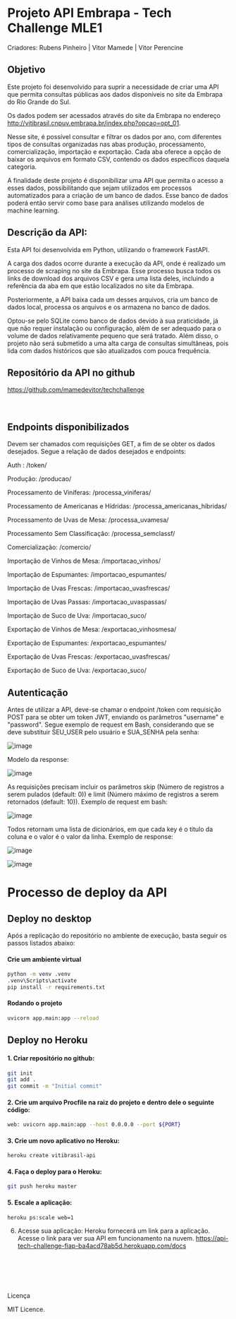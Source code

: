 # Projeto API Embrapa - Tech Challenge MLE1

Criadores: Rubens Pinheiro | Vitor Mamede | Vitor Perencine

## Objetivo

Este projeto foi desenvolvido para suprir a necessidade de criar uma API que permita consultas públicas aos dados disponíveis no site da Embrapa do Rio Grande do Sul.

Os dados podem ser acessados através do site da Embrapa no endereço http://vitibrasil.cnpuv.embrapa.br/index.php?opcao=opt_01.

Nesse site, é possível consultar e filtrar os dados por ano, com diferentes tipos de consultas organizadas nas abas produção, processamento, comercialização, importação e exportação. Cada aba oferece a opção de baixar os arquivos em formato CSV, contendo os dados específicos daquela categoria.

A finalidade deste projeto é disponibilizar uma API que permita o acesso a esses dados, possibilitando que sejam utilizados em processos automatizados para a criação de um banco de dados. Esse banco de dados poderá então servir como base para análises utilizando modelos de machine learning.


## Descrição da API:

Esta API foi desenvolvida em Python, utilizando o framework FastAPI.

A carga dos dados ocorre durante a execução da API, onde é realizado um processo de scraping no site da Embrapa. Esse processo busca todos os links de download dos arquivos CSV e gera uma lista deles, incluindo a referência da aba em que estão localizados no site da Embrapa.

Posteriormente, a API baixa cada um desses arquivos, cria um banco de dados local, processa os arquivos e os armazena no banco de dados.

Optou-se pelo SQLite como banco de dados devido à sua praticidade, já que não requer instalação ou configuração, além de ser adequado para o volume de dados relativamente pequeno que será tratado. Além disso, o projeto não será submetido a uma alta carga de consultas simultâneas, pois lida com dados históricos que são atualizados com pouca frequência.

## Repositório da API no github

https://github.com/mamedevitor/techchallenge  
<br/>
 <br/>

## Endpoints disponibilizados
Devem ser chamados com requisições GET, a fim de se obter os dados desejados. Segue a relação de dados desejados e endpoints:

Auth : /token/

Produção: /producao/

Processamento de Viníferas: /processa_viniferas/

Processamento de Americanas e Hídridas: /processa_americanas_hibridas/

Processamento de Uvas de Mesa: /processa_uvamesa/

Processamento Sem Classificação: /processa_semclassf/

Comercialização: /comercio/

Importação de Vinhos de Mesa: /importacao_vinhos/

Importação de Espumantes: /importacao_espumantes/

Importação de Uvas Frescas: /importacao_uvasfrescas/

Importação de Uvas Passas: /importacao_uvaspassas/

Importação de Suco de Uva: /importacao_suco/

Exportação de Vinhos de Mesa: /exportacao_vinhosmesa/

Exportação de Espumantes: /exportacao_espumantes/

Exportação de Uvas Frescas: /exportacao_uvasfrescas/

Exportação de Suco de Uva: /exportacao_suco/

## Autenticação

Antes de utilizar a API, deve-se chamar o endpoint /token com requisição POST para se obter um token JWT, enviando os parâmetros "username" e "password". Segue exemplo de request em Bash, considerando que se deve substituir SEU_USER pelo usuário e SUA_SENHA pela senha:

![image](https://github.com/mamedevitor/techchallenge/assets/55901404/ce89c34b-30da-4014-980d-f0c4bc4d4f18)

Modelo da response:

![image](https://github.com/mamedevitor/techchallenge/assets/55901404/1ae943b6-6dbc-47cd-a10f-7ef99e11dd01)


As requisições precisam incluir os parâmetros skip (Número de registros a serem pulados (default: 0)) e limit (Número máximo de registros a serem retornados (default: 10)). Exemplo de request em bash:

![image](https://github.com/mamedevitor/techchallenge/assets/55901404/0e594932-319c-400f-bd67-5082e76031ba)

Todos retornam uma lista de dicionários, em que cada key é o título da coluna e o valor é o valor da linha. Exemplo de response:

![image](https://github.com/mamedevitor/techchallenge/assets/55901404/87c0f129-1ddb-4747-917c-f156f0e96c0d)

![image](https://github.com/mamedevitor/techchallenge/assets/55901404/dfcdbc31-2ede-439c-b765-30f44204143e)

# Processo de deploy da API

## Deploy no desktop

Após a replicação do repositório no ambiente de execução, basta seguir os passos listados abaixo:

#### Crie um ambiente virtual

```bash
python -m venv .venv
.venv\Scripts\activate
pip install -r requirements.txt
```
#### Rodando o projeto

```bash
uvicorn app.main:app --reload
```
 
## Deploy no Heroku

#### 1. Criar repositório no github:
```bash
git init
git add .
git commit -m "Initial commit"
```

#### 2. Crie um arquivo Procfile na raiz do projeto e dentro dele o seguinte código:
```bash
web: uvicorn app.main:app --host 0.0.0.0 --port ${PORT}
```

#### 3. Crie um novo aplicativo no Heroku:
```bash
heroku create vitibrasil-api
```
#### 4. Faça o deploy para o Heroku:
```bash
git push heroku master
```
#### 5. Escale a aplicação:
```bash
heroku ps:scale web=1
```

6. Acesse sua aplicação:
Heroku fornecerá um link para a aplicação. Acesse o link para ver sua API em funcionamento na nuvem.
https://api-tech-challenge-fiap-ba4acd78ab5d.herokuapp.com/docs

<br/>
<br/>
<br/>
<br/>

Licença

MIT Licence.
